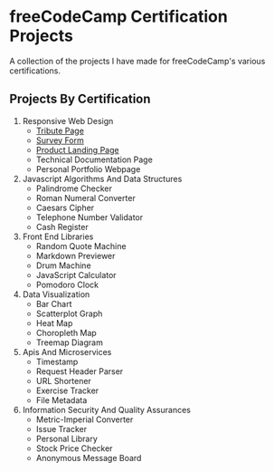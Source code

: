 # freeCodeCamp Certification Projects

A collection of the projects I have made for freeCodeCamp's various certifications.

## Projects By Certification

1. Responsive Web Design
    - [Tribute Page](./responsive-web-design/tribute-page/)
    - [Survey Form](./responsive-web-design/survey-form/)
    - [Product Landing Page](./responsive-web-design/product-landing-page)
    - Technical Documentation Page
    - Personal Portfolio Webpage
2. Javascript Algorithms And Data Structures
    - Palindrome Checker
    - Roman Numeral Converter
    - Caesars Cipher
    - Telephone Number Validator
    - Cash Register
3. Front End Libraries
    - Random Quote Machine
    - Markdown Previewer
    - Drum Machine
    - JavaScript Calculator
    - Pomodoro Clock
4. Data Visualization
    - Bar Chart
    - Scatterplot Graph
    - Heat Map
    - Choropleth Map
    - Treemap Diagram
5. Apis And Microservices
    - Timestamp
    - Request Header Parser
    - URL Shortener
    - Exercise Tracker
    - File Metadata
6. Information Security And Quality Assurances
    - Metric-Imperial Converter
    - Issue Tracker
    - Personal Library
    - Stock Price Checker
    - Anonymous Message Board
